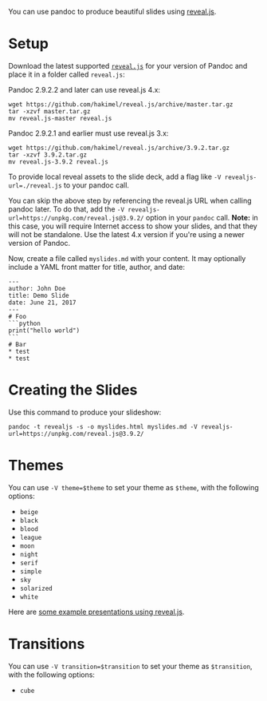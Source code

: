 You can use pandoc to produce beautiful slides using [reveal.js](https://revealjs.com/).

# Setup

Download the latest supported [`reveal.js`](https://github.com/hakimel/reveal.js) for your version of Pandoc and place it in a folder called `reveal.js`:

Pandoc 2.9.2.2 and later can use reveal.js 4.x:

    wget https://github.com/hakimel/reveal.js/archive/master.tar.gz
    tar -xzvf master.tar.gz
    mv reveal.js-master reveal.js

Pandoc 2.9.2.1 and earlier must use reveal.js 3.x:

    wget https://github.com/hakimel/reveal.js/archive/3.9.2.tar.gz
    tar -xzvf 3.9.2.tar.gz
    mv reveal.js-3.9.2 reveal.js

To provide local reveal assets to the slide deck, add a flag like `-V revealjs-url=./reveal.js` to your pandoc call.

You can skip the above step by referencing the reveal.js URL when calling pandoc later. To do that, add the `-V revealjs-url=https://unpkg.com/reveal.js@3.9.2/` option in your `pandoc` call. **Note:** in this case, you will require Internet access to show your slides, and that they will not be standalone. Use the latest 4.x version if you're using a newer version of Pandoc.

Now, create a file called `myslides.md` with your content. It may optionally include a YAML front matter for title, author, and date:

    ---
    author: John Doe
    title: Demo Slide
    date: June 21, 2017
    ---
    # Foo
    ```python
    print("hello world")
    ```
    # Bar
    * test
    * test

# Creating the Slides

Use this command to produce your slideshow:

    pandoc -t revealjs -s -o myslides.html myslides.md -V revealjs-url=https://unpkg.com/reveal.js@3.9.2/

# Themes

You can use `-V theme=$theme` to set your theme as `$theme`, with the following options:

- `beige`
- `black`
- `blood`
- `league`
- `moon`
- `night`
- `serif`
- `simple`
- `sky`
- `solarized`
- `white`

Here are [some example presentations using reveal.js](https://github.com/hakimel/reveal.js/wiki/Example-Presentations).

# Transitions
You can use `-V transition=$transition` to set your theme as `$transition`, with the following options:

- `cube`